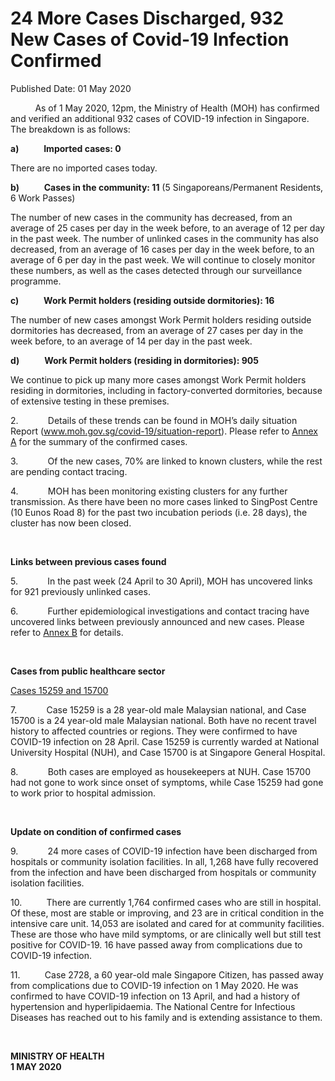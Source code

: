 <html>
    <meta http-equiv="Content-Type" content="text/html; charset=utf-8"/>
    <meta charset="utf-8"/>
    <title>24 More Cases Discharged, 932 New Cases of Covid-19 Infection Confirmed</title>
    <body><h1>24 More Cases Discharged, 932 New Cases of Covid-19 Infection Confirmed</h1>
    <p>Published Date: 01 May 2020</p> <p>&nbsp;&nbsp;&nbsp;&nbsp;&nbsp;&nbsp;&nbsp;&nbsp;&nbsp; As of 1 May 2020, 12pm, the Ministry of Health (MOH) has confirmed and verified an additional 932 cases of COVID-19 infection in Singapore. The breakdown is as follows: </p><p><strong>a)&nbsp;&nbsp;&nbsp;&nbsp;&nbsp;&nbsp;&nbsp;&nbsp;&nbsp;&nbsp;&nbsp; Imported cases: 0</strong></p><p>There are no imported cases today. </p><p><strong>b)&nbsp;&nbsp;&nbsp;&nbsp;&nbsp;&nbsp;&nbsp;&nbsp;&nbsp;&nbsp;&nbsp; Cases in the community: 11</strong> (5 Singaporeans/Permanent Residents, 6 Work Passes)</p><p>The number of new cases in the community has decreased, from an average of 25 cases per day in the week before, to an average of 12 per day in the past week. The number of unlinked cases in the community has also decreased, from an average of 16 cases per day in the week before, to an average of 6 per day in the past week. We will continue to closely monitor these numbers, as well as the cases detected through our surveillance programme.</p><p><strong>c)&nbsp;&nbsp;&nbsp;&nbsp;&nbsp;&nbsp;&nbsp;&nbsp;&nbsp;&nbsp;&nbsp; Work Permit holders (residing outside dormitories): 16</strong></p><p>The number of new cases amongst Work Permit holders residing outside dormitories has decreased, from an average of 27 cases per day in the week before, to an average of 14 per day in the past week. </p><p><strong>d)&nbsp;&nbsp;&nbsp;&nbsp;&nbsp;&nbsp;&nbsp;&nbsp;&nbsp;&nbsp;&nbsp; Work Permit holders (residing in dormitories): 905</strong></p><p>We continue to pick up many more cases amongst Work Permit holders residing in dormitories, including in factory-converted dormitories, because of extensive testing in these premises. </p><p>2.&nbsp;&nbsp;&nbsp;&nbsp;&nbsp;&nbsp;&nbsp;&nbsp;&nbsp;&nbsp;&nbsp; Details of these trends can be found in MOH’s daily situation Report (<a title="" href="http://www.moh.gov.sg/covid-19/situation-report" target="_blank" data-saferedirecturl="https://www.google.com/url?q=http://www.moh.gov.sg/covid-19/situation-report&amp;source=gmail&amp;ust=1588433194077000&amp;usg=AFQjCNGshv9fPocZJWuPHOYkeOoRKNzdBQ">www.moh.gov.sg/covid-19/<wbr>situation-report</a>). Please refer to <a title="Annex A" href="/docs/librariesprovider5/pressroom/annex-a-1-may.pdf?sfvrsn=905683a2_2">Annex A</a>&nbsp;for the summary of the confirmed cases. </p><p>3.&nbsp;&nbsp;&nbsp;&nbsp;&nbsp;&nbsp;&nbsp;&nbsp;&nbsp;&nbsp;&nbsp; Of the new cases, 70% are linked to known clusters, while the rest are pending contact tracing. </p><p>4.&nbsp;&nbsp;&nbsp;&nbsp;&nbsp;&nbsp;&nbsp;&nbsp;&nbsp;&nbsp;&nbsp; MOH has been monitoring existing clusters for any further transmission. As there have been no more cases linked to SingPost Centre (10 Eunos Road 8) for the past two incubation periods (i.e. 28 days), the cluster has now been closed.</p><p>&nbsp;</p><p><strong>Links between previous cases found</strong></p><p>5.&nbsp;&nbsp;&nbsp;&nbsp;&nbsp;&nbsp;&nbsp;&nbsp;&nbsp;&nbsp;&nbsp; In the past week (24 April to 30 April), MOH has uncovered links for 921 previously unlinked cases. </p><p>6.&nbsp;&nbsp;&nbsp;&nbsp;&nbsp;&nbsp;&nbsp;&nbsp;&nbsp;&nbsp;&nbsp; Further epidemiological investigations and contact tracing have uncovered links between previously announced and new cases. Please refer to <a title="Annex B" href="/docs/librariesprovider5/default-document-library/annex-b-(1-may)ae3003f775a04a489d1314706ca0aadd.pdf?sfvrsn=f95347de_0">Annex B</a>&nbsp;for details.</p><p>&nbsp;</p><p><strong>Cases from public healthcare sector</strong></p><p><u>Cases 15259 and 15700 </u></p><p>7.&nbsp;&nbsp;&nbsp;&nbsp;&nbsp;&nbsp;&nbsp;&nbsp;&nbsp;&nbsp;&nbsp; Case 15259 is a 28 year-old male Malaysian national, and Case 15700 is a 24 year-old male Malaysian national. Both have no recent travel history to affected countries or regions. They were confirmed to have COVID-19 infection on 28 April. Case 15259 is currently warded at National University Hospital (NUH), and Case 15700 is at Singapore General Hospital.</p><p>8.&nbsp;&nbsp;&nbsp;&nbsp;&nbsp;&nbsp;&nbsp;&nbsp;&nbsp;&nbsp;&nbsp; Both cases are employed as housekeepers at NUH. Case 15700 had not gone to work since onset of symptoms, while Case 15259 had gone to work prior to hospital admission. </p><p>&nbsp;</p><p><strong>Update on condition of confirmed cases</strong></p><p>9.&nbsp;&nbsp;&nbsp;&nbsp;&nbsp;&nbsp;&nbsp;&nbsp;&nbsp;&nbsp;&nbsp; 24 more cases of COVID-19 infection have been discharged from hospitals or community isolation facilities. In all, 1,268 have fully recovered from the infection and have been discharged from hospitals or community isolation facilities. </p><p>10.&nbsp;&nbsp;&nbsp;&nbsp;&nbsp;&nbsp;&nbsp;&nbsp;&nbsp; There are currently 1,764 confirmed cases who are still in hospital. Of these, most are stable or improving, and 23 are in critical condition in the intensive care unit. 14,053 are isolated and cared for at community facilities. These are those who have mild symptoms, or are clinically well but still test positive for COVID-19. 16 have passed away from complications due to COVID-19 infection. </p><p>11.&nbsp;&nbsp;&nbsp;&nbsp;&nbsp;&nbsp;&nbsp;&nbsp;&nbsp; Case 2728, a 60 year-old male Singapore Citizen, has passed away from complications due to COVID-19 infection on 1 May 2020. He was confirmed to have COVID-19 infection on 13 April, and had a history of hypertension and hyperlipidaemia. The National Centre for Infectious Diseases has reached out to his family and is extending assistance to them.</p><p>&nbsp;&nbsp;</p><p><strong>MINISTRY OF HEALTH<br>1 MAY 2020</strong></p></body>
</html>